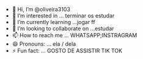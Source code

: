 - 👋 Hi, I’m @oliveira3103
- 👀 I’m interested in ... terminar os estudar
- 🌱 I’m currently learning ...jogar ff
- 💞️ I’m looking to collaborate on ...estudar
- 📫 How to reach me ... WHATSAPP;INSTRAGRAM
- 😄 Pronouns: ... ela / dela
- ⚡ Fun fact: ... GOSTO DE ASSISTIR TIK TOK 

<!---
oliveira3103/oliveira3103 is a ✨ special ✨ repository because its `README.md` (this file) appears on your GitHub profile.
You can click the Preview link to take a look at your changes.
--->
